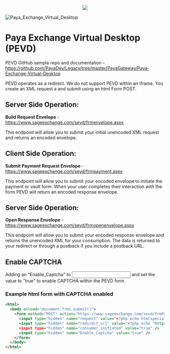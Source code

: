 <p align="center"> 
  <image src="https://user-images.githubusercontent.com/6975101/182176290-4e33e7de-c4f2-451c-9b31-9ad69bb9cc4a.png">
</p>

![Paya_Exchange_Virtual_Desktop](https://user-images.githubusercontent.com/6975101/182176143-eb9c4f97-bbc4-4c36-97ad-19fac890c19a.png)


# Paya Exchange Virtual Desktop (PEVD)

 
PEVD GitHub sample repo and documentation - https://github.com/PayaDev/Legacy/tree/master/PayaGateway/Paya-Exchange-Virtual-Desktop

PEVD operates as a redirect. We do not support PEVD within an iframe. You create an XML request a and submit using an html Form POST.
 
## Server Side Operation:
**Build Request Envelope** - https://www.sageexchange.com/sevd/frmenvelope.aspx

This endpoint will allow you to submit your initial unencoded XML request and returns an encoded envelope. 

## Client Side Operation:
**Submit Payment Request Envelope** - https://www.sageexchange.com/sevd/frmpayment.aspx

This endpoint will allow you to submit your encoded envelope to initiate the payment or vault form. When your user completes their interaction with the form PEVD will return an encoded response envelope.

## Server Side Operation:
**Open Response Envelope** - https://www.sageexchange.com/sevd/frmopenenvelope.aspx

This endpoint will allow you to submit your encoded response envelope and returns the unencoded XML for your consumption. The data is returned to your redirect or through a postback if you include a postback URL.

## Enable CAPTCHA

Adding an "Enable_Captcha" to <input> and set the value to "true" to enable CAPTCHA within the PEVD form.

### Example html form with CAPTCHA enabled
```xml
<html>
  <body onload="document.frm1.submit()">
    <form method="POST" action="https://www.sageexchange.com/sevd/frmPayment.aspx" name="frm1">
      <input type="hidden" name="request" value="<?php echo htmlspecialchars($tokenizedRequest) ?>" />
      <input type="hidden" name="redirect_url" value="<?php echo "https://$redirectUrl" ?>" />
      <input type="hidden" name="consumer_initiated" value="true" />
      <input type="hidden" name="Enable_Captcha" value="true" />
    </form>
  </body>
</html>
```
